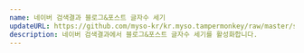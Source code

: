 ```yaml
---
name: 네이버 검색결과 블로그&포스트 글자수 세기
updateURL: https://github.com/myso-kr/kr.myso.tampermonkey/raw/master/service/com.naver.search-text.counter.user.js
description: 네이버 검색결과에서 블로그&포스트 글자수 세기를 활성화합니다.
---
```

